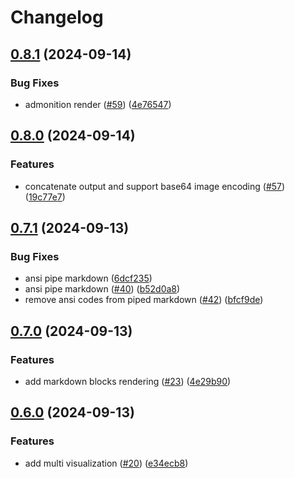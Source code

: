 # Changelog

## [0.8.1](https://github.com/guilhermeprokisch/see/compare/v0.8.0...v0.8.1) (2024-09-14)


### Bug Fixes

* admonition render ([#59](https://github.com/guilhermeprokisch/see/issues/59)) ([4e76547](https://github.com/guilhermeprokisch/see/commit/4e7654771c5c18a9fac899903a274ae807aefe1c))

## [0.8.0](https://github.com/guilhermeprokisch/see/compare/v0.7.1...v0.8.0) (2024-09-14)


### Features

* concatenate output and support base64 image encoding  ([#57](https://github.com/guilhermeprokisch/see/issues/57)) ([19c77e7](https://github.com/guilhermeprokisch/see/commit/19c77e74ac2ad1ace42ae2b33f2fa86db6fd0cba))

## [0.7.1](https://github.com/guilhermeprokisch/see/compare/v0.7.0...v0.7.1) (2024-09-13)


### Bug Fixes

* ansi pipe markdown ([6dcf235](https://github.com/guilhermeprokisch/see/commit/6dcf235644d8f37bbfc6c5fcc1aa76383e40a96c))
* ansi pipe markdown ([#40](https://github.com/guilhermeprokisch/see/issues/40)) ([b52d0a8](https://github.com/guilhermeprokisch/see/commit/b52d0a8705e528bbfa1eb76708bae0266eaac34f))
* remove ansi codes from piped markdown ([#42](https://github.com/guilhermeprokisch/see/issues/42)) ([bfcf9de](https://github.com/guilhermeprokisch/see/commit/bfcf9de4abce3960df3463e1e4868d9048d03f27))

## [0.7.0](https://github.com/guilhermeprokisch/see/compare/v0.6.0...v0.7.0) (2024-09-13)


### Features

* add markdown blocks rendering ([#23](https://github.com/guilhermeprokisch/see/issues/23)) ([4e29b90](https://github.com/guilhermeprokisch/see/commit/4e29b901aa7d3844d7c67cadf958e35139b3b78f))

## [0.6.0](https://github.com/guilhermeprokisch/see/compare/v0.5.3...v0.6.0) (2024-09-13)


### Features

* add multi visualization ([#20](https://github.com/guilhermeprokisch/see/issues/20)) ([e34ecb8](https://github.com/guilhermeprokisch/see/commit/e34ecb8ce576f55eb79cb53bc091d37e811fb259))

